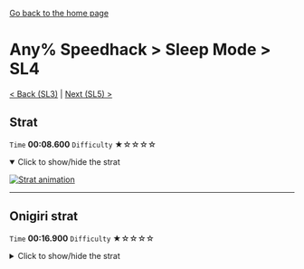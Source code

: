 [Go back to the home page](https://github.com/Doublevil/scbspeedrun)

# Any% Speedhack > Sleep Mode > SL4

[< Back (SL3)](https://github.com/Doublevil/scbspeedrun/blob/main/levels/any_sh/sl/SL3.md) | [Next (SL5) >](https://github.com/Doublevil/scbspeedrun/blob/main/levels/any_sh/sl/SL5.md)

## Strat

`Time` **00:08.600** `Difficulty` ★☆☆☆☆
<details open>
  <summary>Click to show/hide the strat</summary>

  [![Strat animation](https://github.com/Doublevil/scbspeedrun/blob/main/media/levels/sl/SL4_Strat.webp)](https://github.com/Doublevil/scbspeedrun/blob/main/media/levels/sl/SL4_Strat.mp4?raw=true)
</details>

---
## Onigiri strat

`Time` **00:16.900** `Difficulty` ★☆☆☆☆
<details>
  <summary>Click to show/hide the strat</summary>

  [![Strat animation](https://github.com/Doublevil/scbspeedrun/blob/main/media/levels/sl/SL4_Onigiri.webp)](https://github.com/Doublevil/scbspeedrun/blob/main/media/levels/sl/SL4_Onigiri.mp4?raw=true)
</details>
